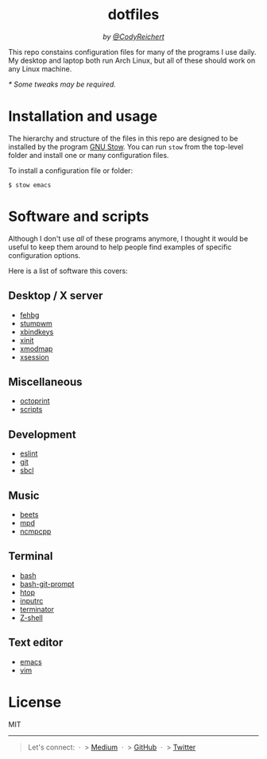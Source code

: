 <div align="center">
  <h1>dotfiles</h1>
  <i>
    
   by [@CodyReichert](https://codys.club)
    
  </i>
</div>

This repo constains configuration files for many of the programs I use
daily. My desktop and laptop both run Arch Linux, but all of these
should work on any Linux machine.

_\* Some tweaks may be required._

# Installation and usage

The hierarchy and structure of the files in this repo are designed to
be installed by the program [GNU
Stow](https://www.gnu.org/software/stow/). You can run `stow` from the
top-level folder and install one or many configuration files.

To install a configuration file or folder:

```
$ stow emacs
```

# Software and scripts

Although I don't use _all_ of these programs anymore, I thought it
would be useful to keep them around to help people find examples of
specific configuration options.

Here is a list of software this covers:

## Desktop / X server

- [fehbg](http://feh.finalrewind.org/)
- [stumpwm](https://stumpwm.github.io/)
- [xbindkeys](http://www.nongnu.org/xbindkeys/xbindkeys.html)
- [xinit](http://www.x.org/archive/X11R7.5/doc/man/man1/xinit.1.html)
- [xmodmap](http://www.x.org/archive/X11R6.8.2/doc/xmodmap.1.html)
- [xsession](https://wiki.debian.org/Xsession)

## Miscellaneous

- [octoprint](https://octoprint.org/)
- [scripts](http://github.com/CodyReichert/dotfiles/scripts)

## Development

- [eslint](http://eslint.org/)
- [git](http://git-scm.com/)
- [sbcl](http://www.sbcl.org/)

## Music

- [beets](http://beets.radbox.org/)
- [mpd](http://www.musicpd.org/)
- [ncmpcpp](http://ncmpcpp.rybczak.net/)

## Terminal

- [bash](https://savannah.gnu.org/git/?group=bash)
- [bash-git-prompt](https://github.com/magicmonty/bash-git-prompt)
- [htop](http://hisham.hm/htop/)
- [inputrc](http://github.com/dotfiles/inputrc)
- [terminator](https://launchpad.net/terminator)
- [Z-shell](http://www.zsh.org/)

## Text editor

- [emacs](https://www.gnu.org/software/emacs/)
- [vim](http://www.vim.org/)

# License

MIT

---

> Let's connect: &nbsp;&middot;&nbsp; > [Medium](http://medium.com/@CodyReichert) &nbsp;&middot;&nbsp; > [GitHub](https://github.com/assertible) &nbsp;&middot;&nbsp; > [Twitter](https://twitter.com/CodyReichert)

